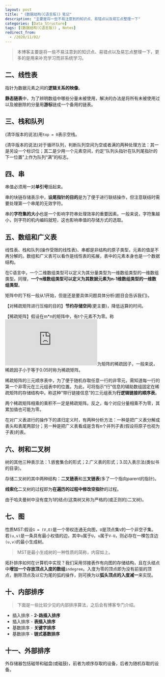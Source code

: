 ```yaml
---
layout: post
title: "《数据结构(C语言版)》笔记"
description: "主要是将一些不易注意到的知识点、易错点以及易忘点整理一下"
categories: [Data_Structure]
tags: [《数据结构(C语言版)》, Notes]
redirect_from:
  - /2020/11/02/
---
```


> 本博客主要是将一些不易注意到的知识点、易错点以及易忘点整理一下，更多的是用来补充学习而非系统学习。

## 二、线性表

指针为数据元素之间的**逻辑关系的映像**。

**静态链表**中，为了辨明数组中哪些分量未被使用，解决的办法是将所有未被使用过以及被删除的分量用**游标**链成一个备用的链表。

## 三、栈和队列

(清华版本的说法)用`top = 0`表示空栈。

(清华版本的说法)对于循环队列，判断队列空间为空或者满的两种处理方法：其一是另设一个标识位；其二是少用一个元素空间，约定“队列头指针在队列尾指针的下一位置”上作为队列“满”的标志。

## 四、串

串值必须用一对**单引号**括起来。

串的块链存储表示中，**设尾指针的目的**是为了便于进行联结操作，但注意联结时需要处理第一个串尾的无效字符。

串的**字符集的大小**也是一个影响字符串处理效率的重要因素。一般来说，字符集越小，则字符的机内编码就短，这也影响串值的存储方式的选取。

## 五、数组和广义表

线性表、栈和队列(操作受限的线性表)、串都是非结构的原子类型，元素的值是不再分解的。数组和广义表可以看作是线性表的拓展，表中的元素本身也是一个数据结构。

在C语言中，一个二维数组类型可以定义为其分量类型为一维数组类型的一维数组类型。同理，**一个n维数组类型可以定义为其数据元素为n-1维数组类型的一维数组类型**。

矩阵中的下标一般从1开始，但是还是要具体问题具体分析(题目会告诉我们)。

【对稀疏矩阵进行压缩的目的】**节约存储空间**(更主要)，降低运算的时间。

【稀疏矩阵】假设在m*n的矩阵中，有t个元素不为零。称![稀疏因子](https://latex.vimsky.com/test.image.latex.php?fmt=svg&val=%255Cdpi%257B150%257D%2520%255Cfootnotesize%2520%255Cdelta%2520%253D%2520%255Cfrac%257Bt%257D%257Bm%255Ctimes%2520n%257D&dl=0)为矩阵的稀疏因子，一般来说，稀疏因子小于等于0.05时称为稀疏矩阵。

稀疏矩阵的三元顺序表中，为了便于随机存取任意一行的非零元，需知道每一行的第一个非零元在三元组表中的位置。为此，可将指示“行”信息的辅助数组固定在稀疏矩阵的存储结构中。称这种“带行链接信息”的三元组表为**行逻辑链接的顺序表**。

两个稀疏矩阵相乘的乘积不一定是稀疏矩阵。反之，每个对应分量相乘不为零，其累加值也可能为零。

在对广义表进行的操作下的递归定义时，有两种分析方法：一种是把广义表分解成表头和表尾两部分；另一种是把广义表看成是含有n个并列子表(假设将原子也视为子表)的表。

## 六、树和二叉树

树的其他三种表示法：1.嵌套集合的形式；2.广义表的形式；3.凹入表示法(类似书的目录)。

存储二叉树的其中两种结构：**二叉链表**和**三叉链表**(多了一个指向parent的指针)。

**线索化**二叉树的过程即为**在遍历的过程中修改空指针**的过程。

由于哈夫曼树中没有度为1的结点(这类树又称为严格的(或正则的)二叉树)。

## 七、图

性质MST:假设`G = (V,E)`是一个带权连通无向图，`U`是顶点集`V`的一个非空子集。若`(u,v)`是一条具有最小权值的边，其中`u`属于`U`，`v`属于`V-U`，则必存在一棵包含边`(u,v)`的最小生成树。

> MST是最小生成树的一种性质的简称，内容如上。

拓扑排序如何在计算机中实现？我们采用邻接表作有向图的存储结构，且在头结点中**增加一个存放顶点入度的数组**`indegree`。入度为零的顶点即为没有前驱的顶点，删除顶点及以它为尾的弧的操作，则可换为以**弧头顶点的入度减一**来实现。

## 十、内部排序

> 下面是一些比较少见的内部排序算法，之后会有博客专门介绍。

* 插入排序 - **2-路插入排序**
* 插入排序 - **表插入排序**
* 基数排序 - **关键字排序**
* 基数排序 - **链式基数排序**

## 十一、外部排序

外存储器包括磁带和磁盘(或磁鼓)，前者为顺序存取的设备，后者为随机存取的设备。
